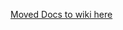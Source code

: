 [Moved Docs to wiki here](https://github.com/GluuFederation/tutorials/wiki/Janssen-Inbound-Identity-Tutorial)
